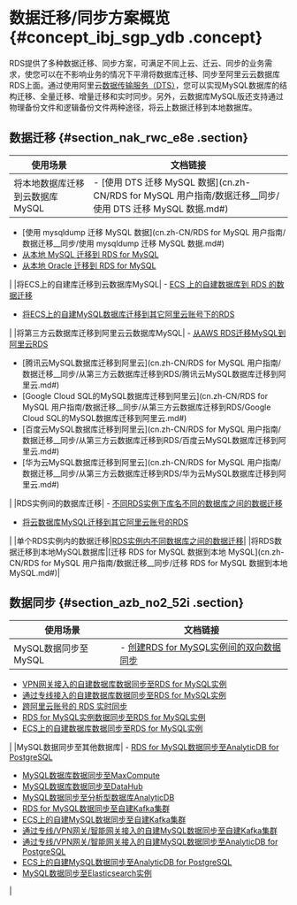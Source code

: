 # 数据迁移/同步方案概览 {#concept_ibj_sgp_ydb .concept}

RDS提供了多种数据迁移、同步方案，可满足不同上云、迁云、同步的业务需求，使您可以在不影响业务的情况下平滑将数据库迁移、同步至阿里云云数据库RDS上面。通过使用阿里云[数据传输服务（DTS）](https://help.aliyun.com/document_detail/26592.html)，您可以实现MySQL数据库的结构迁移、全量迁移、增量迁移和实时同步。另外，云数据库MySQL版还支持通过物理备份文件和逻辑备份文件两种途径，将云上数据迁移到本地数据库。

## 数据迁移 {#section_nak_rwc_e8e .section}

|使用场景|文档链接|
|----|----|
|将本地数据库迁移到云数据库MySQL| -   [使用 DTS 迁移 MySQL 数据](cn.zh-CN/RDS for MySQL 用户指南/数据迁移__同步/使用 DTS 迁移 MySQL 数据.md#)
-   [使用 mysqldump 迁移 MySQL 数据](cn.zh-CN/RDS for MySQL 用户指南/数据迁移__同步/使用 mysqldump 迁移 MySQL 数据.md#)
-   [从本地 MySQL 迁移到 RDS for MySQL](https://help.aliyun.com/document_detail/26621.html)
-   [从本地 Oracle 迁移到 RDS for MySQL](https://help.aliyun.com/document_detail/26620.html)

 |
|将ECS上的自建库迁移到云数据库MySQL| -   [ECS 上的自建数据库到 RDS 的数据迁移](https://help.aliyun.com/document_detail/26627.html)
-   [将ECS上的自建MySQL数据库迁移到其它阿里云账号下的RDS](https://help.aliyun.com/document_detail/26653.html)

 |
|将第三方云数据库迁移到阿里云云数据库MySQL| -   [从AWS RDS迁移MySQL到阿里云RDS](https://help.aliyun.com/document_detail/52555.html)
-   [腾讯云MySQL数据库迁移到阿里云](cn.zh-CN/RDS for MySQL 用户指南/数据迁移__同步/从第三方云数据库迁移到RDS/腾讯云MySQL数据库迁移到阿里云.md#)
-   [Google Cloud SQL的MySQL数据库迁移到阿里云](cn.zh-CN/RDS for MySQL 用户指南/数据迁移__同步/从第三方云数据库迁移到RDS/Google Cloud SQL的MySQL数据库迁移到阿里云.md#)
-   [百度云MySQL数据库迁移到阿里云](cn.zh-CN/RDS for MySQL 用户指南/数据迁移__同步/从第三方云数据库迁移到RDS/百度云MySQL数据库迁移到阿里云.md#)
-   [华为云MySQL数据库迁移到阿里云](cn.zh-CN/RDS for MySQL 用户指南/数据迁移__同步/从第三方云数据库迁移到RDS/华为云MySQL数据库迁移到阿里云.md#)

 |
|RDS实例间的数据库迁移| -   [不同RDS实例下库名不同的数据库之间的数据迁移](https://help.aliyun.com/document_detail/26650.html)
-   [将云数据库MySQL迁移到其它阿里云账号的RDS](https://help.aliyun.com/document_detail/26652.html)

 |
|单个RDS实例内的数据迁移|[RDS实例内不同数据库之间的数据迁移](https://help.aliyun.com/document_detail/26651.html)|
|将RDS数据迁移到本地MySQL数据库|[迁移 RDS for MySQL 数据到本地 MySQL](cn.zh-CN/RDS for MySQL 用户指南/数据迁移__同步/迁移 RDS for MySQL 数据到本地 MySQL.md#)|

## 数据同步 {#section_azb_no2_52i .section}

|使用场景|文档链接|
|----|----|
|MySQL数据同步至MySQL| -   [创建RDS for MySQL实例间的双向数据同步](https://help.aliyun.com/document_detail/56776.html)
-   [VPN网关接入的自建数据库数据同步至RDS for MySQL实例](https://help.aliyun.com/document_detail/71769.html)
-   [通过专线接入的自建数据库数据同步至RDS for MySQL实例](https://help.aliyun.com/document_detail/66730.html)
-   [跨阿里云账号的 RDS 实时同步](https://help.aliyun.com/document_detail/26639.html)
-   [RDS for MySQL实例数据同步至RDS for MySQL实例](https://help.aliyun.com/document_detail/26633.html)
-   [ECS上的自建数据库数据同步至RDS for MySQL实例](https://help.aliyun.com/document_detail/66731.html)

 |
|MySQL数据同步至其他数据库| -   [RDS for MySQL数据同步至AnalyticDB for PostgreSQL](https://help.aliyun.com/document_detail/116696.html)
-   [MySQL数据库数据同步至MaxCompute](https://help.aliyun.com/document_detail/44547.html)
-   [MySQL数据库数据同步至DataHub](https://help.aliyun.com/document_detail/45214.html)
-   [MySQL数据同步至分析型数据库AnalyticDB](https://help.aliyun.com/document_detail/49082.html)
-   [RDS for MySQL数据同步至自建Kafka集群](https://help.aliyun.com/document_detail/109277.html)
-   [ECS上的自建MySQL数据同步至自建Kafka集群](https://help.aliyun.com/document_detail/109443.html)
-   [通过专线/VPN网关/智能网关接入的自建MySQL数据同步至自建Kafka集群](https://help.aliyun.com/document_detail/109522.html)
-   [通过专线/VPN网关/智能网关接入的自建MySQL数据同步至AnalyticDB for PostgreSQL](https://help.aliyun.com/document_detail/117360.html)
-   [ECS上的自建MySQL数据同步至AnalyticDB for PostgreSQL](https://help.aliyun.com/document_detail/117339.html)
-   [MySQL数据同步至Elasticsearch实例](https://help.aliyun.com/document_detail/94225.html)

 |

